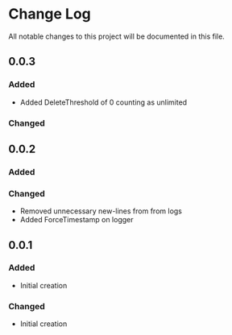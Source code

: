 # Change Log
All notable changes to this project will be documented in this file.

## 0.0.3
### Added
- Added DeleteThreshold of 0 counting as unlimited

### Changed


## 0.0.2
### Added

### Changed
- Removed unnecessary new-lines from from logs
- Added ForceTimestamp on logger


## 0.0.1
### Added
- Initial creation

### Changed
- Initial creation
